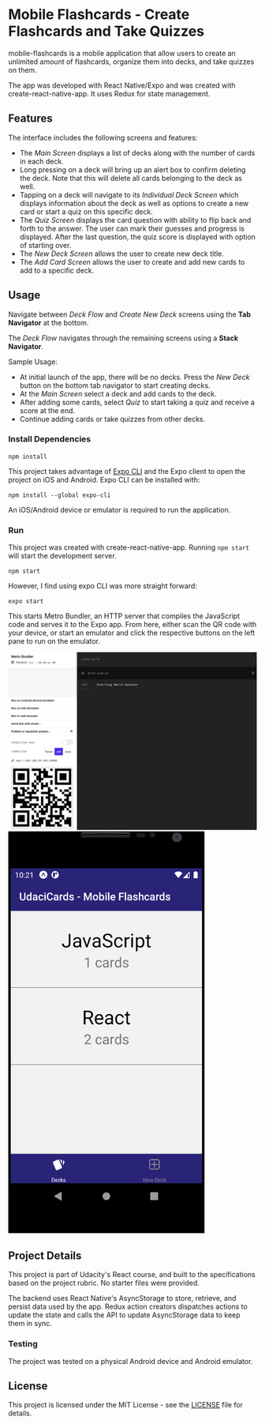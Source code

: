 # Mobile Flashcards - Create Flashcards and Take Quizzes

mobile-flashcards is a mobile application that allow users to create an unlimited amount of flashcards, organize them into decks, and take quizzes on them.

The app was developed with React Native/Expo and was created with create-react-native-app. It uses Redux for state management.

## Features

The interface includes the following screens and features:

- The _Main Screen_ displays a list of decks along with the number of cards in each deck.
- Long pressing on a deck will bring up an alert box to confirm deleting the deck. Note that this will delete all cards belonging to the deck as well.
- Tapping on a deck will navigate to its _Individual Deck Screen_ which displays information about the deck as well as options to create a new card or start a quiz on this specific deck.
- The _Quiz Screen_ displays the card question with ability to flip back and forth to the answer. The user can mark their guesses and progress is displayed. After the last question, the quiz score is displayed with option of starting over.
- The _New Deck Screen_ allows the user to create new deck title.
- The _Add Card Screen_ allows the user to create and add new cards to add to a specific deck.

## Usage

Navigate between _Deck Flow_ and _Create New Deck_ screens using the **Tab Navigator** at the bottom.

The _Deck Flow_ navigates through the remaining screens using a **Stack Navigator**.

Sample Usage:

- At initial launch of the app, there will be no decks. Press the _New Deck_ button on the bottom tab navigator to start creating decks.
- At the _Main Screen_ select a deck and add cards to the deck.
- After adding some cards, select _Quiz_ to start taking a quiz and receive a score at the end.
- Continue adding cards or take quizzes from other decks.

### Install Dependencies

```
npm install
```

This project takes advantage of [Expo CLI](https://docs.expo.io/get-started/installation/) and the Expo client to open the project on iOS and Android. Expo CLI can be installed with:

```
npm install --global expo-cli
```

An iOS/Android device or emulator is required to run the application.

### Run

This project was created with create-react-native-app. Running `npm start` will start the development server.

```
npm start
```

However, I find using expo CLI was more straight forward:

```
expo start
```

This starts Metro Bundler, an HTTP server that compiles the JavaScript code and serves it to the Expo app. From here, either scan the QR code with your device, or start an emulator and click the respective buttons on the left pane to run on the emulator.

![Metro Bundler](./images/metro_bundler.png)
![Android View](./images/android.png)

## Project Details

This project is part of Udacity's React course, and built to the specifications based on the project rubric. No starter files were provided.

The backend uses React Native's AsyncStorage to store, retrieve, and persist data used by the app. Redux action creators dispatches actions to update the state and calls the API to update AsyncStorage data to keep them in sync.

### Testing

The project was tested on a physical Android device and Android emulator.

## License

This project is licensed under the MIT License - see the [LICENSE](LICENSE) file for details.
